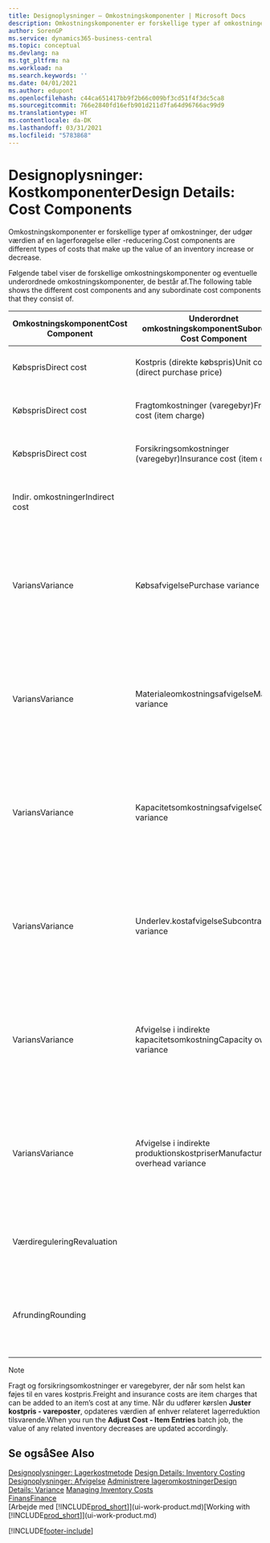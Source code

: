 ```yaml
---
title: Designoplysninger – Omkostningskomponenter | Microsoft Docs
description: Omkostningskomponenter er forskellige typer af omkostninger, der udgør værdien af en lagerforøgelse eller -reducering.
author: SorenGP
ms.service: dynamics365-business-central
ms.topic: conceptual
ms.devlang: na
ms.tgt_pltfrm: na
ms.workload: na
ms.search.keywords: ''
ms.date: 04/01/2021
ms.author: edupont
ms.openlocfilehash: c44ca651417bb9f2b66c009bf3cd51f4f3dc5ca8
ms.sourcegitcommit: 766e2840fd16efb901d211d7fa64d96766ac99d9
ms.translationtype: HT
ms.contentlocale: da-DK
ms.lasthandoff: 03/31/2021
ms.locfileid: "5783868"
---
```

# <a name="design-details-cost-components"></a><span data-ttu-id="c0b86-103">Designoplysninger: Kostkomponenter</span><span class="sxs-lookup"><span data-stu-id="c0b86-103">Design Details: Cost Components</span></span>
<span data-ttu-id="c0b86-104">Omkostningskomponenter er forskellige typer af omkostninger, der udgør værdien af en lagerforøgelse eller -reducering.</span><span class="sxs-lookup"><span data-stu-id="c0b86-104">Cost components are different types of costs that make up the value of an inventory increase or decrease.</span></span>  

 <span data-ttu-id="c0b86-105">Følgende tabel viser de forskellige omkostningskomponenter og eventuelle underordnede omkostningskomponenter, de består af.</span><span class="sxs-lookup"><span data-stu-id="c0b86-105">The following table shows the different cost components and any subordinate cost components that they consist of.</span></span>  

|<span data-ttu-id="c0b86-106">Omkostningskomponent</span><span class="sxs-lookup"><span data-stu-id="c0b86-106">Cost Component</span></span>|<span data-ttu-id="c0b86-107">Underordnet omkostningskomponent</span><span class="sxs-lookup"><span data-stu-id="c0b86-107">Subordinate Cost Component</span></span>|<span data-ttu-id="c0b86-108">Beskrivelse</span><span class="sxs-lookup"><span data-stu-id="c0b86-108">Description</span></span>|  
|--------------------|--------------------------------|---------------------------------------|  
|<span data-ttu-id="c0b86-109">Købspris</span><span class="sxs-lookup"><span data-stu-id="c0b86-109">Direct cost</span></span>|<span data-ttu-id="c0b86-110">Kostpris (direkte købspris)</span><span class="sxs-lookup"><span data-stu-id="c0b86-110">Unit cost (direct purchase price)</span></span>|<span data-ttu-id="c0b86-111">Kostpris, som kan spores direkte til et kostobjekt.</span><span class="sxs-lookup"><span data-stu-id="c0b86-111">Cost that can be traced to a cost object.</span></span>|  
|<span data-ttu-id="c0b86-112">Købspris</span><span class="sxs-lookup"><span data-stu-id="c0b86-112">Direct cost</span></span>|<span data-ttu-id="c0b86-113">Fragtomkostninger (varegebyr)</span><span class="sxs-lookup"><span data-stu-id="c0b86-113">Freight cost (item charge)</span></span>|<span data-ttu-id="c0b86-114">Kostpris, som kan spores direkte til et kostobjekt.</span><span class="sxs-lookup"><span data-stu-id="c0b86-114">Cost that can be traced to a cost object.</span></span>|  
|<span data-ttu-id="c0b86-115">Købspris</span><span class="sxs-lookup"><span data-stu-id="c0b86-115">Direct cost</span></span>|<span data-ttu-id="c0b86-116">Forsikringsomkostninger (varegebyr)</span><span class="sxs-lookup"><span data-stu-id="c0b86-116">Insurance cost (item charge)</span></span>|<span data-ttu-id="c0b86-117">Kostpris, som kan spores direkte til et kostobjekt.</span><span class="sxs-lookup"><span data-stu-id="c0b86-117">Cost that can be traced to a cost object.</span></span>|  
|<span data-ttu-id="c0b86-118">Indir. omkostninger</span><span class="sxs-lookup"><span data-stu-id="c0b86-118">Indirect cost</span></span>||<span data-ttu-id="c0b86-119">Kostpris, som kan spores til et omkostningsemne.</span><span class="sxs-lookup"><span data-stu-id="c0b86-119">Cost that cannot be traced to a cost object.</span></span>|  
|<span data-ttu-id="c0b86-120">Varians</span><span class="sxs-lookup"><span data-stu-id="c0b86-120">Variance</span></span>|<span data-ttu-id="c0b86-121">Købsafvigelse</span><span class="sxs-lookup"><span data-stu-id="c0b86-121">Purchase variance</span></span>|<span data-ttu-id="c0b86-122">Forskellen mellem faktiske kostpriser og standardkostpriser, som kun bogføres for varer ved hjælp af kostmetoden **Standard** .</span><span class="sxs-lookup"><span data-stu-id="c0b86-122">The difference between actual and standard costs, which is only posted for items using the **Standard** costing method.</span></span>|  
|<span data-ttu-id="c0b86-123">Varians</span><span class="sxs-lookup"><span data-stu-id="c0b86-123">Variance</span></span>|<span data-ttu-id="c0b86-124">Materialeomkostningsafvigelse</span><span class="sxs-lookup"><span data-stu-id="c0b86-124">Material variance</span></span>|<span data-ttu-id="c0b86-125">Forskellen mellem faktiske kostpriser og standardkostpriser, som kun bogføres for varer ved hjælp af kostmetoden **Standard** .</span><span class="sxs-lookup"><span data-stu-id="c0b86-125">The difference between actual and standard costs, which is only posted for items using the **Standard** costing method.</span></span>|  
|<span data-ttu-id="c0b86-126">Varians</span><span class="sxs-lookup"><span data-stu-id="c0b86-126">Variance</span></span>|<span data-ttu-id="c0b86-127">Kapacitetsomkostningsafvigelse</span><span class="sxs-lookup"><span data-stu-id="c0b86-127">Capacity variance</span></span>|<span data-ttu-id="c0b86-128">Forskellen mellem faktiske kostpriser og standardkostpriser, som kun bogføres for varer ved hjælp af kostmetoden **Standard** .</span><span class="sxs-lookup"><span data-stu-id="c0b86-128">The difference between actual and standard costs, which is only posted for items using the **Standard** costing method.</span></span>|  
|<span data-ttu-id="c0b86-129">Varians</span><span class="sxs-lookup"><span data-stu-id="c0b86-129">Variance</span></span>|<span data-ttu-id="c0b86-130">Underlev.kostafvigelse</span><span class="sxs-lookup"><span data-stu-id="c0b86-130">Subcontracted variance</span></span>|<span data-ttu-id="c0b86-131">Forskellen mellem faktiske kostpriser og standardkostpriser, som kun bogføres for varer ved hjælp af kostmetoden **Standard** .</span><span class="sxs-lookup"><span data-stu-id="c0b86-131">The difference between actual and standard costs, which is only posted for items using the **Standard** costing method.</span></span>|  
|<span data-ttu-id="c0b86-132">Varians</span><span class="sxs-lookup"><span data-stu-id="c0b86-132">Variance</span></span>|<span data-ttu-id="c0b86-133">Afvigelse i indirekte kapacitetsomkostning</span><span class="sxs-lookup"><span data-stu-id="c0b86-133">Capacity overhead variance</span></span>|<span data-ttu-id="c0b86-134">Forskellen mellem faktiske kostpriser og standardkostpriser, som kun bogføres for varer ved hjælp af kostmetoden **Standard** .</span><span class="sxs-lookup"><span data-stu-id="c0b86-134">The difference between actual and standard costs, which is only posted for items using the **Standard** costing method.</span></span>|  
|<span data-ttu-id="c0b86-135">Varians</span><span class="sxs-lookup"><span data-stu-id="c0b86-135">Variance</span></span>|<span data-ttu-id="c0b86-136">Afvigelse i indirekte produktionskostpriser</span><span class="sxs-lookup"><span data-stu-id="c0b86-136">Manufacturing overhead variance</span></span>|<span data-ttu-id="c0b86-137">Forskellen mellem faktiske kostpriser og standardkostpriser, som kun bogføres for varer ved hjælp af kostmetoden **Standard** .</span><span class="sxs-lookup"><span data-stu-id="c0b86-137">The difference between actual and standard costs, which is only posted for items using the **Standard** costing method.</span></span>|  
|<span data-ttu-id="c0b86-138">Værdiregulering</span><span class="sxs-lookup"><span data-stu-id="c0b86-138">Revaluation</span></span>||<span data-ttu-id="c0b86-139">En afskrivning eller opskrivning af den aktuelle lagerværdi.</span><span class="sxs-lookup"><span data-stu-id="c0b86-139">A depreciation or appreciation of the current inventory value.</span></span>|  
|<span data-ttu-id="c0b86-140">Afrunding</span><span class="sxs-lookup"><span data-stu-id="c0b86-140">Rounding</span></span>||<span data-ttu-id="c0b86-141">Restværdier som følge af beregningsmetoden for værdiansættelsen af lagerreduktioner.</span><span class="sxs-lookup"><span data-stu-id="c0b86-141">Residuals caused by the way in which valuation of inventory decreases are calculated.</span></span>|  

> [!NOTE]  
>  <span data-ttu-id="c0b86-142">Fragt og forsikringsomkostninger er varegebyrer, der når som helst kan føjes til en vares kostpris.</span><span class="sxs-lookup"><span data-stu-id="c0b86-142">Freight and insurance costs are item charges that can be added to an item’s cost at any time.</span></span> <span data-ttu-id="c0b86-143">Når du udfører kørslen **Juster kostpris - vareposter**, opdateres værdien af enhver relateret lagerreduktion tilsvarende.</span><span class="sxs-lookup"><span data-stu-id="c0b86-143">When you run the **Adjust Cost - Item Entries** batch job, the value of any related inventory decreases are updated accordingly.</span></span>  

## <a name="see-also"></a><span data-ttu-id="c0b86-144">Se også</span><span class="sxs-lookup"><span data-stu-id="c0b86-144">See Also</span></span>  
 <span data-ttu-id="c0b86-145">[Designoplysninger: Lagerkostmetode](design-details-inventory-costing.md) </span><span class="sxs-lookup"><span data-stu-id="c0b86-145">[Design Details: Inventory Costing](design-details-inventory-costing.md) </span></span>  
 <span data-ttu-id="c0b86-146">[Designoplysninger: Afvigelse](design-details-variance.md) [Administrere lageromkostninger](finance-manage-inventory-costs.md)</span><span class="sxs-lookup"><span data-stu-id="c0b86-146">[Design Details: Variance](design-details-variance.md) [Managing Inventory Costs](finance-manage-inventory-costs.md)</span></span>  
 [<span data-ttu-id="c0b86-147">Finans</span><span class="sxs-lookup"><span data-stu-id="c0b86-147">Finance</span></span>](finance.md)  
 <span data-ttu-id="c0b86-148">[Arbejde med [!INCLUDE[prod_short](includes/prod_short.md)]](ui-work-product.md)</span><span class="sxs-lookup"><span data-stu-id="c0b86-148">[Working with [!INCLUDE[prod_short](includes/prod_short.md)]](ui-work-product.md)</span></span>  


[!INCLUDE[footer-include](includes/footer-banner.md)]